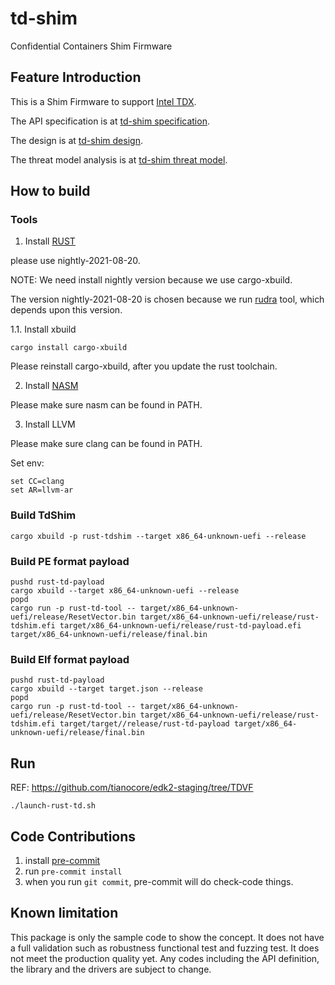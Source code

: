 # td-shim
Confidential Containers Shim Firmware

## Feature Introduction

This is a Shim Firmware to support [Intel TDX](https://software.intel.com/content/www/us/en/develop/articles/intel-trust-domain-extensions.html).

The API specification is at [td-shim specification](https://github.com/confidential-containers/td-shim/blob/main/doc/tdshim_spec.md).

The design is at [td-shim design](https://github.com/confidential-containers/td-shim/blob/main/doc/design.md).

The threat model analysis is at [td-shim threat model](https://github.com/confidential-containers/td-shim/blob/main/doc/threat_model.md).

## How to build

### Tools

1. Install [RUST](https://www.rust-lang.org/)

please use nightly-2021-08-20.

NOTE: We need install nightly version because we use cargo-xbuild.

The version nightly-2021-08-20 is chosen because we run [rudra](https://github.com/bjorn3/Rudra.git) tool, which depends upon this version.

1.1. Install xbuild

```
cargo install cargo-xbuild
```

Please reinstall cargo-xbuild, after you update the rust toolchain.

2. Install [NASM](https://www.nasm.us/)

Please make sure nasm can be found in PATH.

3. Install LLVM

Please make sure clang can be found in PATH.

Set env:

```
set CC=clang
set AR=llvm-ar
```

### Build TdShim
```
cargo xbuild -p rust-tdshim --target x86_64-unknown-uefi --release
```

### Build PE format payload
```
pushd rust-td-payload
cargo xbuild --target x86_64-unknown-uefi --release
popd
cargo run -p rust-td-tool -- target/x86_64-unknown-uefi/release/ResetVector.bin target/x86_64-unknown-uefi/release/rust-tdshim.efi target/x86_64-unknown-uefi/release/rust-td-payload.efi target/x86_64-unknown-uefi/release/final.bin
```

### Build Elf format payload
```
pushd rust-td-payload
cargo xbuild --target target.json --release
popd
cargo run -p rust-td-tool -- target/x86_64-unknown-uefi/release/ResetVector.bin target/x86_64-unknown-uefi/release/rust-tdshim.efi target/target//release/rust-td-payload target/x86_64-unknown-uefi/release/final.bin
```

## Run
REF: https://github.com/tianocore/edk2-staging/tree/TDVF

```
./launch-rust-td.sh
```

## Code Contributions

1.  install [pre-commit](https://pre-commit.com/#install)
2.  run ```pre-commit install```
3.  when you run ```git commit```, pre-commit will do check-code things.

## Known limitation
This package is only the sample code to show the concept. It does not have a full validation such as robustness functional test and fuzzing test. It does not meet the production quality yet. Any codes including the API definition, the library and the drivers are subject to change.
